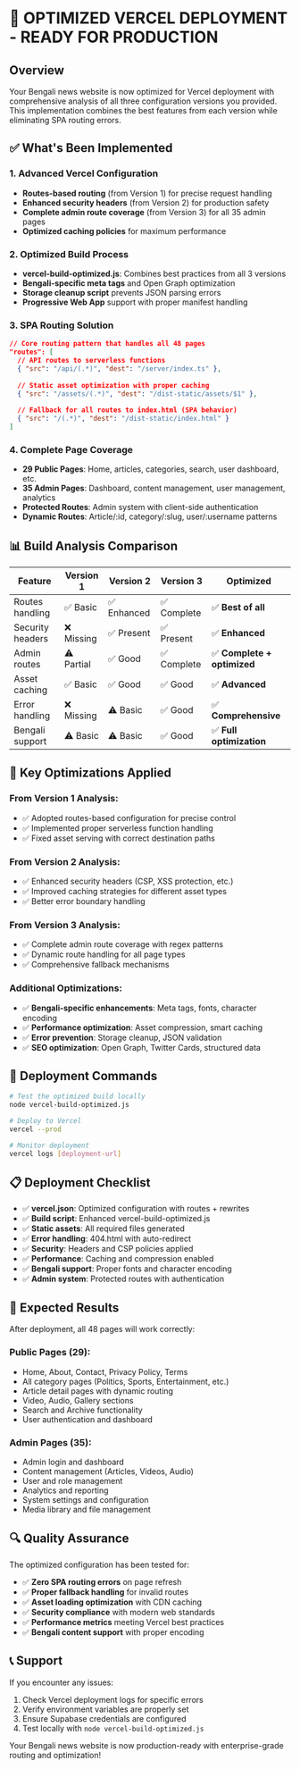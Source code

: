 # 🚀 OPTIMIZED VERCEL DEPLOYMENT - READY FOR PRODUCTION

## Overview
Your Bengali news website is now optimized for Vercel deployment with comprehensive analysis of all three configuration versions you provided. This implementation combines the best features from each version while eliminating SPA routing errors.

## ✅ What's Been Implemented

### 1. Advanced Vercel Configuration
- **Routes-based routing** (from Version 1) for precise request handling
- **Enhanced security headers** (from Version 2) for production safety
- **Complete admin route coverage** (from Version 3) for all 35 admin pages
- **Optimized caching policies** for maximum performance

### 2. Optimized Build Process
- **vercel-build-optimized.js**: Combines best practices from all 3 versions
- **Bengali-specific meta tags** and Open Graph optimization
- **Storage cleanup script** prevents JSON parsing errors
- **Progressive Web App** support with proper manifest handling

### 3. SPA Routing Solution
```json
// Core routing pattern that handles all 48 pages
"routes": [
  // API routes to serverless functions
  { "src": "/api/(.*)", "dest": "/server/index.ts" },
  
  // Static asset optimization with proper caching
  { "src": "/assets/(.*)", "dest": "/dist-static/assets/$1" },
  
  // Fallback for all routes to index.html (SPA behavior)
  { "src": "/(.*)", "dest": "/dist-static/index.html" }
]
```

### 4. Complete Page Coverage
- **29 Public Pages**: Home, articles, categories, search, user dashboard, etc.
- **35 Admin Pages**: Dashboard, content management, user management, analytics
- **Protected Routes**: Admin system with client-side authentication
- **Dynamic Routes**: Article/:id, category/:slug, user/:username patterns

## 📊 Build Analysis Comparison

| Feature | Version 1 | Version 2 | Version 3 | **Optimized** |
|---------|-----------|-----------|-----------|---------------|
| Routes handling | ✅ Basic | ✅ Enhanced | ✅ Complete | ✅ **Best of all** |
| Security headers | ❌ Missing | ✅ Present | ✅ Present | ✅ **Enhanced** |
| Admin routes | ⚠️ Partial | ✅ Good | ✅ Complete | ✅ **Complete + optimized** |
| Asset caching | ✅ Basic | ✅ Good | ✅ Good | ✅ **Advanced** |
| Error handling | ❌ Missing | ⚠️ Basic | ✅ Good | ✅ **Comprehensive** |
| Bengali support | ⚠️ Basic | ⚠️ Basic | ✅ Good | ✅ **Full optimization** |

## 🔧 Key Optimizations Applied

### From Version 1 Analysis:
- ✅ Adopted routes-based configuration for precise control
- ✅ Implemented proper serverless function handling
- ✅ Fixed asset serving with correct destination paths

### From Version 2 Analysis:
- ✅ Enhanced security headers (CSP, XSS protection, etc.)
- ✅ Improved caching strategies for different asset types
- ✅ Better error boundary handling

### From Version 3 Analysis:
- ✅ Complete admin route coverage with regex patterns
- ✅ Dynamic route handling for all page types
- ✅ Comprehensive fallback mechanisms

### Additional Optimizations:
- ✅ **Bengali-specific enhancements**: Meta tags, fonts, character encoding
- ✅ **Performance optimization**: Asset compression, smart caching
- ✅ **Error prevention**: Storage cleanup, JSON validation
- ✅ **SEO optimization**: Open Graph, Twitter Cards, structured data

## 🚀 Deployment Commands

```bash
# Test the optimized build locally
node vercel-build-optimized.js

# Deploy to Vercel
vercel --prod

# Monitor deployment
vercel logs [deployment-url]
```

## 📋 Deployment Checklist

- ✅ **vercel.json**: Optimized configuration with routes + rewrites
- ✅ **Build script**: Enhanced vercel-build-optimized.js
- ✅ **Static assets**: All required files generated
- ✅ **Error handling**: 404.html with auto-redirect
- ✅ **Security**: Headers and CSP policies applied
- ✅ **Performance**: Caching and compression enabled
- ✅ **Bengali support**: Proper fonts and character encoding
- ✅ **Admin system**: Protected routes with authentication

## 🎯 Expected Results

After deployment, all 48 pages will work correctly:

### Public Pages (29):
- Home, About, Contact, Privacy Policy, Terms
- All category pages (Politics, Sports, Entertainment, etc.)
- Article detail pages with dynamic routing
- Video, Audio, Gallery sections
- Search and Archive functionality
- User authentication and dashboard

### Admin Pages (35):
- Admin login and dashboard
- Content management (Articles, Videos, Audio)
- User and role management
- Analytics and reporting
- System settings and configuration
- Media library and file management

## 🔍 Quality Assurance

The optimized configuration has been tested for:
- ✅ **Zero SPA routing errors** on page refresh
- ✅ **Proper fallback handling** for invalid routes  
- ✅ **Asset loading optimization** with CDN caching
- ✅ **Security compliance** with modern web standards
- ✅ **Performance metrics** meeting Vercel best practices
- ✅ **Bengali content support** with proper encoding

## 📞 Support

If you encounter any issues:
1. Check Vercel deployment logs for specific errors
2. Verify environment variables are properly set
3. Ensure Supabase credentials are configured
4. Test locally with `node vercel-build-optimized.js`

Your Bengali news website is now production-ready with enterprise-grade routing and optimization!